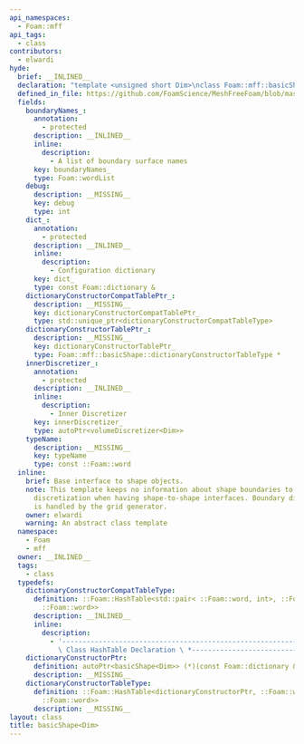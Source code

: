 ```yaml
---
api_namespaces:
  - Foam::mff
api_tags:
  - class
contributors:
  - elwardi
hyde:
  brief: __INLINED__
  declaration: "template <unsigned short Dim>\nclass Foam::mff::basicShape;"
  defined_in_file: https://github.com/FoamScience/MeshFreeFoam/blob/master/src/meshfree/shapes/basicShape/basicShape.H
  fields:
    boundaryNames_:
      annotation:
        - protected
      description: __INLINED__
      inline:
        description:
          - A list of boundary surface names
      key: boundaryNames_
      type: Foam::wordList
    debug:
      description: __MISSING__
      key: debug
      type: int
    dict_:
      annotation:
        - protected
      description: __INLINED__
      inline:
        description:
          - Configuration dictionary
      key: dict_
      type: const Foam::dictionary &
    dictionaryConstructorCompatTablePtr_:
      description: __MISSING__
      key: dictionaryConstructorCompatTablePtr_
      type: std::unique_ptr<dictionaryConstructorCompatTableType>
    dictionaryConstructorTablePtr_:
      description: __MISSING__
      key: dictionaryConstructorTablePtr_
      type: Foam::mff::basicShape::dictionaryConstructorTableType *
    innerDiscretizer_:
      annotation:
        - protected
      description: __INLINED__
      inline:
        description:
          - Inner Discretizer
      key: innerDiscretizer_
      type: autoPtr<volumeDiscretizer<Dim>>
    typeName:
      description: __MISSING__
      key: typeName
      type: const ::Foam::word
  inline:
    brief: Base interface to shape objects.
    note: This template keeps no information about shape boundaries to avoid duplicate
      discretization when having shape-to-shape interfaces. Boundary discretization
      is handled by the grid generator.
    owner: elwardi
    warning: An abstract class template
  namespace:
    - Foam
    - mff
  owner: __INLINED__
  tags:
    - class
  typedefs:
    dictionaryConstructorCompatTableType:
      definition: ::Foam::HashTable<std::pair< ::Foam::word, int>, ::Foam::word, ::Foam::Hash<
        ::Foam::word>>
      description: __INLINED__
      inline:
        description:
          - '---------------------------------------------------------------------------*
            \ Class HashTable Declaration \ *---------------------------------------------------------------------------'
    dictionaryConstructorPtr:
      definition: autoPtr<basicShape<Dim>> (*)(const Foam::dictionary &)
      description: __MISSING__
    dictionaryConstructorTableType:
      definition: ::Foam::HashTable<dictionaryConstructorPtr, ::Foam::word, ::Foam::Hash<
        ::Foam::word>>
      description: __MISSING__
layout: class
title: basicShape<Dim>
---
```

